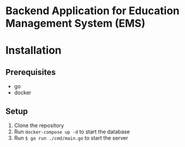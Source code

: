 # Backend Application for Education Management System (EMS) 

# Installation

## Prerequisites

- go
- docker

## Setup

1. Clone the repository
2. Run `docker-compose up -d` to start the database
3. Run `$ go run ./cmd/main.go` to start the server

